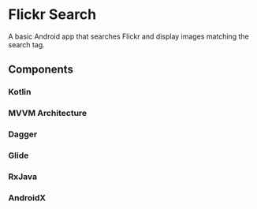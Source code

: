 # Flickr Search

A basic Android app that searches Flickr and display images matching the search tag.

## Components
### Kotlin
### MVVM Architecture
### Dagger
### Glide
### RxJava
### AndroidX
